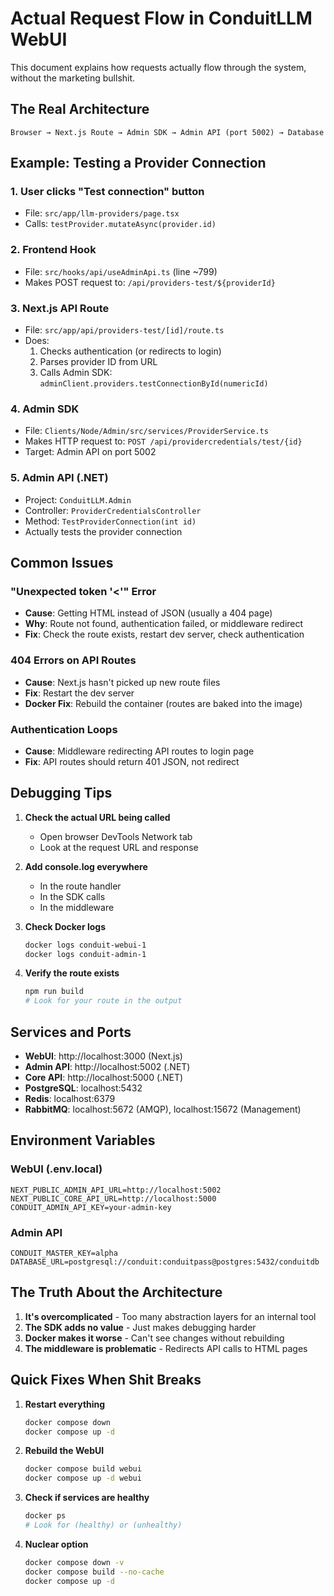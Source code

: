 # Actual Request Flow in ConduitLLM WebUI

This document explains how requests actually flow through the system, without the marketing bullshit.

## The Real Architecture

```
Browser → Next.js Route → Admin SDK → Admin API (port 5002) → Database
```

## Example: Testing a Provider Connection

### 1. User clicks "Test connection" button
- File: `src/app/llm-providers/page.tsx`
- Calls: `testProvider.mutateAsync(provider.id)`

### 2. Frontend Hook
- File: `src/hooks/api/useAdminApi.ts` (line ~799)
- Makes POST request to: `/api/providers-test/${providerId}`

### 3. Next.js API Route
- File: `src/app/api/providers-test/[id]/route.ts`
- Does:
  1. Checks authentication (or redirects to login)
  2. Parses provider ID from URL
  3. Calls Admin SDK: `adminClient.providers.testConnectionById(numericId)`

### 4. Admin SDK
- File: `Clients/Node/Admin/src/services/ProviderService.ts`
- Makes HTTP request to: `POST /api/providercredentials/test/{id}`
- Target: Admin API on port 5002

### 5. Admin API (.NET)
- Project: `ConduitLLM.Admin`
- Controller: `ProviderCredentialsController`
- Method: `TestProviderConnection(int id)`
- Actually tests the provider connection

## Common Issues

### "Unexpected token '<'" Error
- **Cause**: Getting HTML instead of JSON (usually a 404 page)
- **Why**: Route not found, authentication failed, or middleware redirect
- **Fix**: Check the route exists, restart dev server, check authentication

### 404 Errors on API Routes
- **Cause**: Next.js hasn't picked up new route files
- **Fix**: Restart the dev server
- **Docker Fix**: Rebuild the container (routes are baked into the image)

### Authentication Loops
- **Cause**: Middleware redirecting API routes to login page
- **Fix**: API routes should return 401 JSON, not redirect

## Debugging Tips

1. **Check the actual URL being called**
   - Open browser DevTools Network tab
   - Look at the request URL and response

2. **Add console.log everywhere**
   - In the route handler
   - In the SDK calls
   - In the middleware

3. **Check Docker logs**
   ```bash
   docker logs conduit-webui-1
   docker logs conduit-admin-1
   ```

4. **Verify the route exists**
   ```bash
   npm run build
   # Look for your route in the output
   ```

## Services and Ports

- **WebUI**: http://localhost:3000 (Next.js)
- **Admin API**: http://localhost:5002 (.NET)
- **Core API**: http://localhost:5000 (.NET)
- **PostgreSQL**: localhost:5432
- **Redis**: localhost:6379
- **RabbitMQ**: localhost:5672 (AMQP), localhost:15672 (Management)

## Environment Variables

### WebUI (.env.local)
```
NEXT_PUBLIC_ADMIN_API_URL=http://localhost:5002
NEXT_PUBLIC_CORE_API_URL=http://localhost:5000
CONDUIT_ADMIN_API_KEY=your-admin-key
```

### Admin API
```
CONDUIT_MASTER_KEY=alpha
DATABASE_URL=postgresql://conduit:conduitpass@postgres:5432/conduitdb
```

## The Truth About the Architecture

1. **It's overcomplicated** - Too many abstraction layers for an internal tool
2. **The SDK adds no value** - Just makes debugging harder
3. **Docker makes it worse** - Can't see changes without rebuilding
4. **The middleware is problematic** - Redirects API calls to HTML pages

## Quick Fixes When Shit Breaks

1. **Restart everything**
   ```bash
   docker compose down
   docker compose up -d
   ```

2. **Rebuild the WebUI**
   ```bash
   docker compose build webui
   docker compose up -d webui
   ```

3. **Check if services are healthy**
   ```bash
   docker ps
   # Look for (healthy) or (unhealthy)
   ```

4. **Nuclear option**
   ```bash
   docker compose down -v
   docker compose build --no-cache
   docker compose up -d
   ```